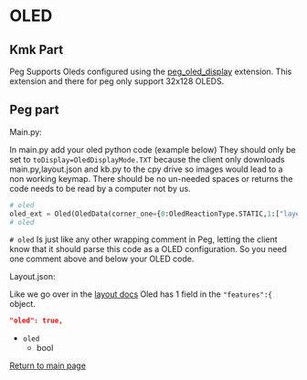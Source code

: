 # OLED

## Kmk Part

Peg Supports Oleds configured using the
[peg_oled_display](http://kmkfw.io/docs/peg_oled_display) extension. This
extension and there for peg only support 32x128 OLEDS.

## Peg part

Main.py:

In main.py add your oled python code (example below) They should only be set to
`toDisplay=OledDisplayMode.TXT` because the client only downloads
main.py,layout.json and kb.py to the cpy drive so images would lead to a non
working keymap. There should be no un-needed spaces or returns the code needs to
be read by a computer not by us.

```python
# oled
oled_ext = Oled(OledData(corner_one={0:OledReactionType.STATIC,1:["layer"]},corner_two={0:OledReactionType.LAYER,1:["","","","","","","",""]},corner_three={0:OledReactionType.LAYER,1:["","","","","","","",""]},corner_four={0:OledReactionType.LAYER,1:["","","","","","","",""]}),toDisplay=OledDisplayMode.TXT,flip=False)
# oled
```

`# oled` Is just like any other wrapping comment in Peg, letting the client know
that it should parse this code as a OLED configuration. So you need one comment
above and below your OLED code.

Layout.json:

Like we go over in the [layout docs](./layout.md) Oled has 1 field in the
`"features":{` object.

```json
"oled": true,
 ```

* `oled`
  * bool

[Return to main page](./README.md)
